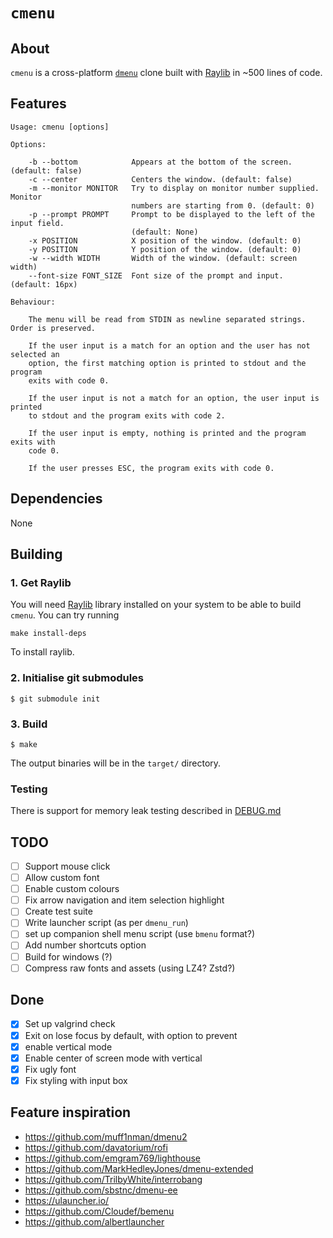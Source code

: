 # `cmenu`

## About 

`cmenu` is a cross-platform [`dmenu`](https://tools.suckless.org/dmenu/) clone built with [Raylib](https://www.raylib.com/) in ~500 lines of code. 

## Features

```
Usage: cmenu [options]

Options:

    -b --bottom            Appears at the bottom of the screen. (default: false)
    -c --center            Centers the window. (default: false)
    -m --monitor MONITOR   Try to display on monitor number supplied. Monitor
                           numbers are starting from 0. (default: 0)
    -p --prompt PROMPT     Prompt to be displayed to the left of the input field.
                           (default: None)
    -x POSITION            X position of the window. (default: 0)
    -y POSITION            Y position of the window. (default: 0)
    -w --width WIDTH       Width of the window. (default: screen width)
    --font-size FONT_SIZE  Font size of the prompt and input. (default: 16px)

Behaviour:

    The menu will be read from STDIN as newline separated strings. Order is preserved.

    If the user input is a match for an option and the user has not selected an
    option, the first matching option is printed to stdout and the program
    exits with code 0.

    If the user input is not a match for an option, the user input is printed
    to stdout and the program exits with code 2.

    If the user input is empty, nothing is printed and the program exits with
    code 0.

    If the user presses ESC, the program exits with code 0.
```

## Dependencies

None

## Building

### 1. Get Raylib

You will need [Raylib](https://www.raylib.com/) library installed on your system to be able to build `cmenu`. You can try running 

```shell 
make install-deps
```

To install raylib. 

### 2. Initialise git submodules

```shell
$ git submodule init
```

### 3. Build

```shell
$ make
```

The output binaries will be in the `target/` directory.

### Testing

There is support for memory leak testing described in [DEBUG.md](./DEBUG.md)

## TODO

- [ ] Support mouse click
- [ ] Allow custom font
- [ ] Enable custom colours
- [ ] Fix arrow navigation and item selection highlight
- [ ] Create test suite
- [ ] Write launcher script (as per `dmenu_run`)
- [ ] set up companion shell menu script (use `bmenu` format?)
- [ ] Add number shortcuts option
- [ ] Build for windows (?)
- [ ] Compress raw fonts and assets (using LZ4? Zstd?)

## Done 

- [x] Set up valgrind check
- [x] Exit on lose focus by default, with option to prevent
- [x] enable vertical mode
- [x] Enable center of screen mode with vertical
- [x] Fix ugly font
- [x] Fix styling with input box

## Feature inspiration 

- https://github.com/muff1nman/dmenu2
- https://github.com/davatorium/rofi
- https://github.com/emgram769/lighthouse
- https://github.com/MarkHedleyJones/dmenu-extended
- https://github.com/TrilbyWhite/interrobang
- https://github.com/sbstnc/dmenu-ee
- https://ulauncher.io/
- https://github.com/Cloudef/bemenu
- https://github.com/albertlauncher
